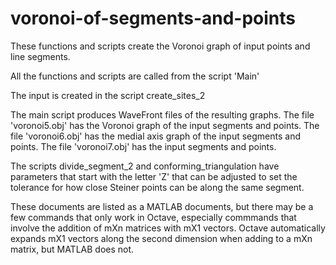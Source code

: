 # voronoi-of-segments-and-points

These functions and scripts create the Voronoi graph of input points and line segments.

All the functions and scripts are called from the script 'Main'

The input is created in the script create_sites_2 

The main script produces WaveFront files of the resulting graphs.
The file 'voronoi5.obj' has the Voronoi graph of the input segments and points.
The file 'voronoi6.obj' has the medial axis graph of the input segments and points.
The file 'voronoi7.obj' has the input segments and points.
 
The scripts divide_segment_2 and conforming_triangulation have parameters that start with the letter 'Z' that can be adjusted to set the tolerance for how close Steiner points can be along the same segment.

These documents are listed as a MATLAB documents, but there may be a few commands that only work in Octave, 
especially commmands that involve the addition of mXn matrices with mX1 vectors. Octave automatically expands
mX1 vectors along the second dimension when adding to a mXn matrix, but MATLAB does not.
